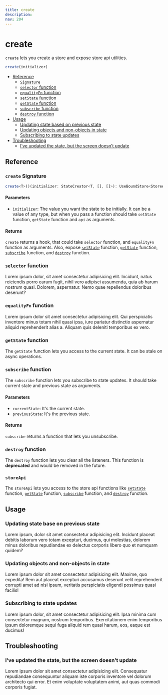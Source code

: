 ```yaml
---
title: create
description:
nav: 204
---
```


# create

`create` lets you create a store and expose store api utilities.

```js
create(initializer)
```

- [Reference](#reference)
  - [`Signature`](#create-signature)
  - [`selector` function](#selector-function)
  - [`equalityFn` function](#equalityfn-function)
  - [`setState` function](#setstate-function)
  - [`getState` function](#getstate-function)
  - [`subscribe` function](#subscribe-function)
  - [`destroy` function](#destroy-function)
- [Usage](#usage)
  - [Updating state based on previous state](#updating-state-base-on-a-previous-state)
  - [Updating objects and non-objects in state](#updating-objects-and-non-objects-in-state)
  - [Subscribing to state updates](#subscribing-to-state-updates)
- [Troubleshooting](#troubleshooting)
  - [I’ve updated the state, but the screen doesn’t update](#ive-updated-the-state-but-the-screen-doesnt-update)

## Reference

### `create` Signature

```ts
create<T>()(initializer: StateCreator<T, [], []>): UseBoundStore<StoreApi<T>>
```

#### Parameters

- `initializer`: The value you want the state to be initially. It can be a value of any type, but
  when you pass a function should take `setState` function, `getState` function and `api` as
  arguments.

#### Returns

`create` returns a hook, that could take `selector` function, and `equalityFn` function as
arguments. Also, expose [`setState`](#selector-function) function, [`getState`](#getstate-function)
function, [`subscribe`](#subscribe-function) function, and [`destroy`](#destroy-function) function.

### `selector` function

Lorem ipsum dolor, sit amet consectetur adipisicing elit. Incidunt, natus reiciendis porro earum
fugit, nihil vero adipisci assumenda, quia ab harum nostrum quasi. Dolorem, aspernatur. Nemo quae
repellendus doloribus deserunt?

### `equalityFn` function

Lorem ipsum dolor sit amet consectetur adipisicing elit. Qui perspiciatis inventore minus totam
nihil quasi ipsa, iure pariatur distinctio aspernatur aliquid reprehenderit alias a. Aliquam quis
deleniti temporibus ex vero.

### `getState` function

The `getState` function lets you access to the current state. It can be stale on async operations.

### `subscribe` function

The `subscribe` function lets you subscribe to state updates. It should take current state and
previous state as arguments.

#### Parameters

- `currentState`: It's the current state.
- `previousState`: It's the previous state.

#### Returns

`subscribe` returns a function that lets you unsubscribe.

### `destroy` function

The `destroy` function lets you clear all the listeners. This function is **deprecated** and would
be removed in the future.

### `storeApi`

The `storeApi` lets you access to the store api functions like [`setState`](#setstate-function)
function, [`getState`](#getstate-function) function, [`subscribe`](#subscribe-function) function,
and [`destroy`](#destroy-function) function.

## Usage

### Updating state base on previous state

Lorem ipsum, dolor sit amet consectetur adipisicing elit. Incidunt placeat debitis laborum vero
totam excepturi, ducimus, qui molestias, dolorem minus doloribus repudiandae ex delectus corporis
libero quo et numquam quidem?

### Updating objects and non-objects in state

Lorem ipsum dolor sit amet consectetur adipisicing elit. Maxime, quo expedita! Rem aut placeat
excepturi accusamus deserunt velit reprehenderit corrupti amet ad nisi ipsum, veritatis
perspiciatis eligendi possimus quasi facilis!

### Subscribing to state updates

Lorem ipsum dolor, sit amet consectetur adipisicing elit. Ipsa minima cum consectetur magnam,
nostrum temporibus. Exercitationem enim temporibus ipsum doloremque sequi fuga aliquid rem quasi
harum, eos, eaque est ducimus!

## Troubleshooting

### I’ve updated the state, but the screen doesn’t update

Lorem ipsum dolor sit amet consectetur adipisicing elit. Consequatur repudiandae consequuntur
aliquam iste corporis inventore vel dolorum architecto qui error. Et enim voluptate voluptatem
animi, aut quas commodi corporis fugiat.
